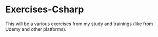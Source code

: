 # Exercises-Csharp

This will be a various exercises from my study and trainings (like from Udemy and other platforms).
